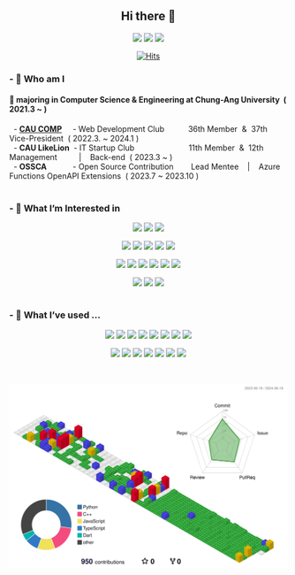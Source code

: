 <div align=center> 

## Hi there 👋

<a href="mailto:hnnynh125@gmail.com"><img src="https://img.shields.io/badge/Gmail-EA4335?style=for-the-badge&logo=Gmail&logoColor=white&link=mailto:hnnynh125@gmail.com"/></a>
<a href="https://velog.io/@hnnynh" target="_blank"><img src="https://img.shields.io/badge/Velog-20C997?style=for-the-badge&logo=Velog&logoColor=white"></a>
<a href="https://www.instagram.com/hnn.ynh/" target="_blank"><img src="https://img.shields.io/badge/Instagram-E4405F?style=for-the-badge&logo=Instagram&logoColor=white"></a>

[![Hits](https://hits.seeyoufarm.com/api/count/incr/badge.svg?url=https%3A%2F%2Fgithub.com%2Fhnnynh&count_bg=%230675FB&title_bg=%23000000&icon=&icon_color=%23FFFFFF&title=hits&edge_flat=true)](https://hits.seeyoufarm.com)

</div>

### - 👀 Who am I

  
#### 🌟 majoring in **Computer Science & Engineering** at Chung-Ang University&nbsp; ( 2021.3 ~ ) <br/>

<div> 
	
&nbsp; - **[CAU COMP](https://hnnynh.notion.site/COMP-7827b4f860d84427a5dbdbecdf36be5a?pvs=4)** &nbsp;&nbsp;&nbsp;&nbsp;- Web Development Club &nbsp;&nbsp;&nbsp;&nbsp;&nbsp;&nbsp;&nbsp;&nbsp;&nbsp;&nbsp;36th Member&nbsp; &&nbsp; 37th Vice-President&nbsp; ( 2022.3. ~ 2024.1 )<br/>
&nbsp; - **CAU LikeLion** &nbsp;- IT Startup Club&nbsp;&nbsp;&nbsp;&nbsp;&nbsp;&nbsp;&nbsp;&nbsp;&nbsp;&nbsp;&nbsp;&nbsp;&nbsp;&nbsp;&nbsp;&nbsp;&nbsp;&nbsp;&nbsp;&nbsp;&nbsp;&nbsp;&nbsp;&nbsp; 11th Member &nbsp;&&nbsp; 12th Management &nbsp;&nbsp;&nbsp;&nbsp;&nbsp;&nbsp;&nbsp;&nbsp;&nbsp;|&nbsp;&nbsp;&nbsp; Back-end&nbsp; ( 2023.3 ~ )<br/>
&nbsp; - **OSSCA** &nbsp;&nbsp;&nbsp;&nbsp;&nbsp;&nbsp;&nbsp;&nbsp;&nbsp;&nbsp;&nbsp;- Open Source Contribution&nbsp;&nbsp;&nbsp;&nbsp;&nbsp;&nbsp;&nbsp;&nbsp;Lead Mentee&nbsp;&nbsp;&nbsp;&nbsp;|&nbsp;&nbsp;&nbsp; Azure Functions OpenAPI Extensions&nbsp; ( 2023.7 ~ 2023.10 )<br/>
<br/>

</div>
 
### - 🌱 What I’m Interested in

<div align=center> 
  
<img src="https://img.shields.io/badge/C++-00599C?style=for-the-badge&logo=C%2B%2B&logoColor=white"/></a>
<img src="https://img.shields.io/badge/JavaScript-F7DF1E?style=for-the-badge&logo=JavaScript&logoColor=white"></a>
<img src="https://img.shields.io/badge/Python-3776AB?style=for-the-badge&logo=Python&logoColor=white"></a>

<img src="https://img.shields.io/badge/Node.js-339933?style=for-the-badge&logo=Node.js&logoColor=white"></a>
<img src="https://img.shields.io/badge/Express.js-000000?style=for-the-badge&logo=Express&logoColor=white"></a>
<img src="https://img.shields.io/badge/Django-092E20?style=for-the-badge&logo=Django&logoColor=white"></a>
<img src="https://img.shields.io/badge/MongoDB-47A248?style=for-the-badge&logo=MongoDB&logoColor=white"></a>
<img src="https://img.shields.io/badge/MySQL-4479A1?style=for-the-badge&logo=MySQL&logoColor=white"></a>


<img src="https://img.shields.io/badge/Docker-2496ED?style=for-the-badge&logo=Docker&logoColor=white"></a>
<img src="https://img.shields.io/badge/kubernetes-326CE5?style=for-the-badge&logo=kubernetes&logoColor=white"></a>
<img src="https://img.shields.io/badge/cncf-231F20?style=for-the-badge&logo=cncf&logoColor=white"></a>
<img src="https://img.shields.io/badge/framework-000000?style=for-the-badge&logo=framework&logoColor=white"></a>
<img src="https://img.shields.io/badge/network-000000?style=for-the-badge&logo=network&logoColor=white"></a>
<img src="https://img.shields.io/badge/linux-FCC624?style=for-the-badge&logo=linux&logoColor=white"></a>

<img src="https://img.shields.io/badge/Git-F05032?style=for-the-badge&logo=Git&logoColor=white"></a>
<img src="https://img.shields.io/badge/GitHub-181717?style=for-the-badge&logo=GitHub&logoColor=white"></a>
<img src="https://img.shields.io/badge/GitHub Actions-2088FF?style=for-the-badge&logo=githubactions&logoColor=white"></a>
#

</div>

### - 💬 What I’ve used ...

<div align=center> 

<img src="https://img.shields.io/badge/C-A8B9CC?style=flat-square&logo=C&logoColor=white"></a>
<img src="https://img.shields.io/badge/Java-007396?style=flat-square&logo=Java&logoColor=white"></a>
<img src="https://img.shields.io/badge/TypeScript-3178C6?style=flat-square&logo=TypeScript&logoColor=white"></a>
<img src="https://img.shields.io/badge/Dart-0175C2?style=flat-square&logo=Dart&logoColor=white"></a>
<img src="https://img.shields.io/badge/HTML-E34F26?style=flat-square&logo=HTML5&logoColor=white"></a>
<img src="https://img.shields.io/badge/CSS-1572B6?style=flat-square&logo=CSS3&logoColor=white"></a>
<img src="https://img.shields.io/badge/React-61DAFB?style=flat-square&logo=React&logoColor=white"></a>
<img src="https://img.shields.io/badge/Flutter-02569B?style=flat-square&logo=Flutter&logoColor=white"></a>

<img src="https://img.shields.io/badge/AWS EC2-FF9900?style=flat-square&logo=amazonec2&logoColor=white"></a>
<img src="https://img.shields.io/badge/AWS RDS-527FFF?style=flat-square&logo=amazonrds&logoColor=white"></a>
<img src="https://img.shields.io/badge/AWS S3-569A31?style=flat-square&logo=amazons3&logoColor=white"></a>
<img src="https://img.shields.io/badge/Amazon API Gateway-FF4F8B?style=flat-square&logo=amazonapigateway&logoColor=white"></a>
<img src="https://img.shields.io/badge/AWS lambda-FF9900?style=flat-square&logo=awslambda&logoColor=white"></a>
<img src="https://img.shields.io/badge/Amazon Simple Email Service-DD344C?style=flat-square&logo=amazonsimpleemailservice&logoColor=white"></a>
<img src="https://img.shields.io/badge/Azure Functions-0062AD?style=flat-square&logo=azurefunctions&logoColor=white"></a>

</div>
<br/>
<div align=center> 


![](./profile-3d-contrib/profile-gitblock.svg)
</div>


<!--
**hnnynh/hnnynh** is a ✨ _special_ ✨ repository because its `README.md` (this file) appears on your GitHub profile.

Here are some ideas to get you started:

### - :eyes: I'm
- 🔭 I’m currently working on ...
- 🌱 I’m currently learning ...
- 👯 I’m looking to collaborate on ...
- 🤔 I’m looking for help with ...
- 💬 Ask me about ...
- 📫 How to reach me: ...
- 😄 Pronouns: ...
- ⚡ Fun fact: ...
-->
